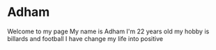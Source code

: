 # Adham
Welcome to my page 
My name is Adham I'm 22 years old my hobby is billards and football 
I have change my life into positive 
